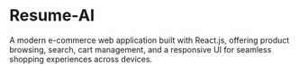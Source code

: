 # Resume-AI
A modern e-commerce web application built with React.js, offering product browsing, search, cart management, and a responsive UI for seamless shopping experiences across devices.
